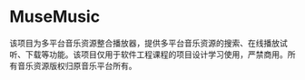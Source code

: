 # MuseMusic

该项目为多平台音乐资源整合播放器，提供多平台音乐资源的搜索、在线播放试听、下载等功能。该项目仅用于软件工程课程的项目设计学习使用，严禁商用。所有音乐资源版权归原音乐平台所有。